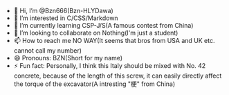 - 👋 Hi, I’m @Bzn666(Bzn-HLYDawa)
- 👀 I’m interested in C/CSS/Markdown
- 🌱 I’m currently learning CSP-J/S(A famous contest from China)
- 💞️ I’m looking to collaborate on Nothing(I'm just a student)
- 📫 How to reach me NO WAY(It seems that bros from USA and UK etc. cannot call my number)
- 😄 Pronouns: BZN(Short for my name)
- ⚡ Fun fact: Personally, I think this Italy should be mixed with No. 42 concrete, because of the length of this screw, it can easily directly affect the torque of the excavator(A intresting "梗" from China)

<!---
Bzn666/Bzn666 is a ✨ special ✨ repository because its `README.md` (this file) appears on your GitHub profile.
You can click the Preview link to take a look at your changes.
--->
